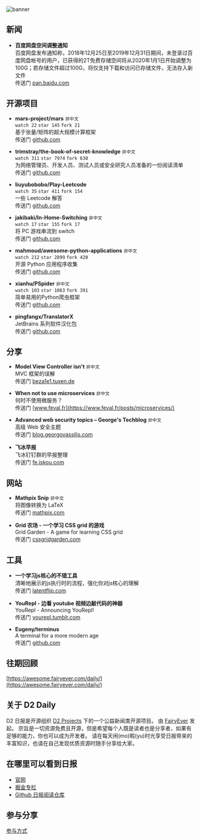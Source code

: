 ![banner](https://raw.githubusercontent.com/d2-projects/d2-daily/master/source/image/banner@2x.png)

## 新闻

* **百度网盘空间调整通知**   
百度网盘发布通知称，2018年12月25日至2019年12月31日期间，未登录过百度网盘帐号的用户，已获得的2T免费存储空间将从2020年1月1日开始调整为100G；若存储文件超过100G，将仅支持下载和访问已存储文件，无法存入新文件  
传送门 [pan.baidu.com](https://pan.baidu.com/act/notice/index?action=index)

## 开源项目

* **mars-project/mars** `非中文`  
`watch 22` `star 145` `fork 21`  
基于张量/矩阵的超大规模计算框架  
传送门 [github.com](https://github.com/mars-project/mars)

* **trimstray/the-book-of-secret-knowledge** `非中文`  
`watch 311` `star 7974` `fork 630`  
为网络管理员、开发人员、测试人员或安全研究人员准备的一份阅读清单  
传送门 [github.com](https://github.com/trimstray/the-book-of-secret-knowledge)

* **liuyubobobo/Play-Leetcode**   
`watch 35` `star 411` `fork 154`  
一些 Leetcode 解答  
传送门 [github.com](https://github.com/liuyubobobo/Play-Leetcode)

* **jakibaki/In-Home-Switching** `非中文`  
`watch 17` `star 155` `fork 17`  
将 PC 游戏串流到 switch  
传送门 [github.com](https://github.com/jakibaki/In-Home-Switching)

* **mahmoud/awesome-python-applications** `非中文`  
`watch 212` `star 2899` `fork 420`  
开源 Python 应用程序收集  
传送门 [github.com](https://github.com/mahmoud/awesome-python-applications)

* **xianhu/PSpider** `非中文`  
`watch 103` `star 1063` `fork 391`  
简单易用的Python爬虫框架  
传送门 [github.com](https://github.com/xianhu/PSpider)

* **pingfangx/TranslatorX**   
JetBrains 系列软件汉化包  
传送门 [github.com](https://github.com/pingfangx/TranslatorX)

## 分享

* **Model View Controller isn't** `非中文`  
MVC 框架的误解  
传送门 [beza1e1.tuxen.de](http://beza1e1.tuxen.de/model_view_controller.html)

* **When not to use microservices** `非中文`  
何时不使用微服务？  
传送门 [www.feval.fr](https://www.feval.fr/posts/microservices/)

* **Advanced web security topics – George's Techblog** `非中文`  
高级 Web 安全主题  
传送门 [blog.georgovassilis.com](https://blog.georgovassilis.com/2016/04/16/advanced-web-security-topics/)

* **飞冰早报**   
飞冰钉钉群的早报整理  
传送门 [fe.jskou.com](http://fe.jskou.com/ice)

## 网站

* **Mathpix Snip** `非中文`  
将图像转换为 LaTeX  
传送门 [mathpix.com](https://mathpix.com/)

* **Grid 农场 - 一个学习 CSS grid 的游戏**   
Grid Garden - A game for learning CSS grid  
传送门 [cssgridgarden.com](http://cssgridgarden.com/#en)

## 工具

* **一个学习js核心的不错工具**   
清晰地展示的js执行时的流程，强化你对js核心的理解  
传送门 [latentflip.com](http://latentflip.com/loupe/?code=JC5vbignYnV0dG9uJywgJ2NsaWNrJywgZnVuY3Rpb24gb25DbGljaygpIHsKICAgIHNldFRpbWVvdXQoZnVuY3Rpb24gdGltZXIoKSB7CiAgICAgICAgY29uc29sZS5sb2coJ1lvdSBjbGlja2VkIHRoZSBidXR0b24hJyk7ICAgIAogICAgfSwgMjAwMCk7Cn0pOwoKY29uc29sZS5sb2coIkhpISIpOwoKc2V0VGltZW91dChmdW5jdGlvbiB0aW1lb3V0KCkgewogICAgY29uc29sZS5sb2coIkNsaWNrIHRoZSBidXR0b24hIik7Cn0sIDUwMDApOwoKY29uc29sZS5sb2coIldlbGNvbWUgdG8gbG91cGUuIik7!!!PGJ1dHRvbj5DbGljayBtZSE8L2J1dHRvbj4%3D)

* **YouRepl - 边看 youtube 视频边敲代码的神器**   
YouRepl - Announcing YouRepl!  
传送门 [yourepl.tumblr.com](https://yourepl.tumblr.com/post/180936303347/announcing-yourepl)

* **Eugeny/terminus**   
A terminal for a more modern age  
传送门 [github.com](https://github.com/Eugeny/terminus)

## 往期回顾

[https://awesome.fairyever.com/daily/](https://awesome.fairyever.com/daily/)

## 关于 D2 Daily

D2 日报是开源组织 [D2 Projects](https://github.com/d2-projects) 下的一个公益新闻类开源项目。
由 [FairyEver](https://github.com/FairyEver) 发起。
宗旨是一切资源免费且开源，但是希望每个人既是读者也是分享者，如果有足够的能力，你也可以成为开发者。
请在每天闲(mo)暇(yu)时光享受日报带来的丰富知识，也请在自己发现优质资源时随手分享给大家。

## 在哪里可以看到日报

* [官网](https://awesome.fairyever.com/daily/)
* [掘金专栏](https://juejin.im/user/57a48b632e958a006691b946)
* [Github 日报阅读仓库](https://github.com/d2-projects/d2-daily)

## 参与分享

[参与方式](https://awesome.fairyever.com/article/chrome-extension.html)
